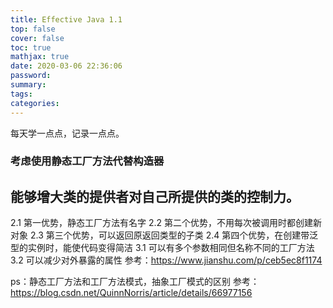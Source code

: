 ```yaml
---
title: Effective Java 1.1
top: false
cover: false
toc: true
mathjax: true
date: 2020-03-06 22:36:06
password:
summary:
tags:
categories:
---
```

每天学一点点，记录一点点。
### 考虑使用静态工厂方法代替构造器
## 能够增大类的提供者对自己所提供的类的控制力。
2.1 第一优势，静态工厂方法有名字
2.2 第二个优势，不用每次被调用时都创建新对象
2.3 第三个优势，可以返回原返回类型的子类
2.4 第四个优势，在创建带泛型的实例时，能使代码变得简洁
3.1 可以有多个参数相同但名称不同的工厂方法
3.2 可以减少对外暴露的属性
参考：https://www.jianshu.com/p/ceb5ec8f1174

ps：静态工厂方法和工厂方法模式，抽象工厂模式的区别
参考：https://blog.csdn.net/QuinnNorris/article/details/66977156